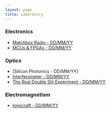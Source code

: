 ```yaml
---
layout: page
title: Laboratory
---
```

### Electronics

* [Matchbox Radio - DD/MM/YY]()
* [MCUs & FPGAs - DD/MM/YY]()

### Optics

* [Silicon Photonics - DD/MM/YY]
* [Interferometer - DD/MM/YY]()
* [The Real Double Slit Experiment - DD/MM/YY]()

### Electromagnetism

* [Ionocraft - DD/MM/YY]()
